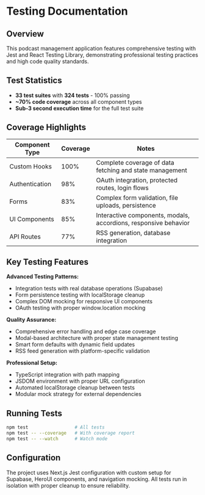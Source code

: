 # Testing Documentation

## Overview
This podcast management application features comprehensive testing with Jest and React Testing Library, demonstrating professional testing practices and high code quality standards.

## Test Statistics
- **33 test suites** with **324 tests** - 100% passing
- **~70% code coverage** across all component types
- **Sub-3 second execution time** for the full test suite

## Coverage Highlights
| Component Type | Coverage | Notes                                                           |
|----------------|----------|-----------------------------------------------------------------|
| Custom Hooks   | 100%     | Complete coverage of data fetching and state management         |
| Authentication | 98%      | OAuth integration, protected routes, login flows                |
| Forms          | 83%      | Complex form validation, file uploads, persistence              |
| UI Components  | 85%      | Interactive components, modals, accordions, responsive behavior |
| API Routes     | 77%      | RSS generation, database integration                            |

## Key Testing Features

**Advanced Testing Patterns:**
- Integration tests with real database operations (Supabase)
- Form persistence testing with localStorage cleanup
- Complex DOM mocking for responsive UI components
- OAuth testing with proper window.location mocking

**Quality Assurance:**
- Comprehensive error handling and edge case coverage
- Modal-based architecture with proper state management testing
- Smart form defaults with dynamic field updates
- RSS feed generation with platform-specific validation

**Professional Setup:**
- TypeScript integration with path mapping
- JSDOM environment with proper URL configuration
- Automated localStorage cleanup between tests
- Modular mock strategy for external dependencies

## Running Tests
```bash
npm test                 # All tests
npm test -- --coverage   # With coverage report
npm test -- --watch      # Watch mode
```

## Configuration
The project uses Next.js Jest configuration with custom setup for Supabase, HeroUI components, and navigation mocking. All tests run in isolation with proper cleanup to ensure reliability.
